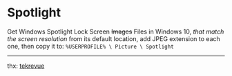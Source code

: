 # Spotlight
Get Windows Spotlight Lock Screen ~~Images~~ Files in Windows 10, _that match the screen resolution_
from its default location, add JPEG extension to each one, then copy it to:
`%USERPROFILE% \ Picture \ Spotlight`

---
thx: [tekrevue](https://www.tekrevue.com/tip/find-windows-spotlight-lock-screen-images-windows-10/)  
